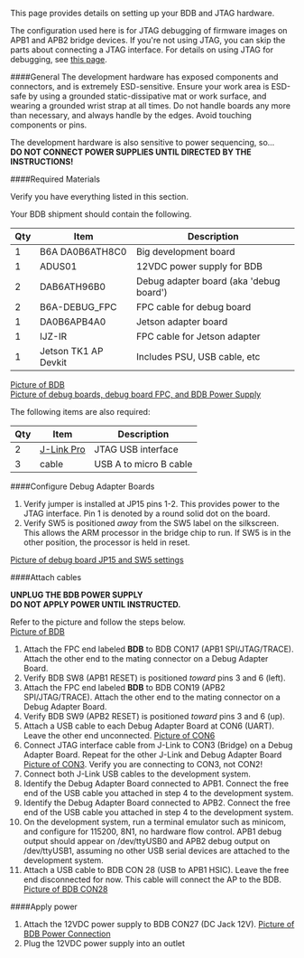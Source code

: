This page provides details on setting up your BDB and JTAG hardware. 

The configuration used here is for JTAG debugging of firmware images on APB1 and APB2 bridge devices.   If you're not using JTAG, you can skip the parts about connecting a JTAG interface. For details on using JTAG for debugging, see [this page](Debugging).

####General
The development hardware has exposed components and connectors, and is extremely ESD-sensitive. Ensure your work area is ESD-safe by using a grounded static-dissipative mat or work surface, and wearing a grounded wrist strap at all times. Do not handle boards any more than necessary, and always handle by the edges. Avoid touching components or pins.

The development hardware is also sensitive to power sequencing, so...   
**DO NOT CONNECT POWER SUPPLIES UNTIL DIRECTED BY THE INSTRUCTIONS!**

<!--
The configuration used here is for JTAG debugging of firmware images on APB1 and APB2 bridge devices.  

To configure for JTAG debugging the SVC firmware, see [this page](Debugging#how-to-debug-svc-firmware-using-jtag)

To configure for JTAG debugging on other bridge devices, see [this page](Debugging#how-to-debug-apgp-bridge-firmware-using-jtag).

Device| Debug FPC | Reset Sw
------|--------|------
APB1  | CON17  | SW8
APB2  | CON19  | SW9
APB3  | CON16  | SW7
GPB1  | CON14  | SW5
GPB2  | CON15  | SW6

####Connecting with the devices

Each programmable device on the BDB has a connector that mates with the Debug Adapter Board FPC and carries SPI, JTAG,and serial debug lines to the Debug Adapter Board. Each bridge device has a slide RESET switch and a slide Detect/Wake (D/W) switch. The UniPro switch has a slide RESET switch. The SVC has momentary tact switches for RESET and GPIO.

The following table shows these features for each device.

Device| FPC    | Reset | D/W 
------|--------|-------|-----
APB1  | CON17  | SW8   | SW3
APB2  | CON19  | SW9   | SW10
APB3  | CON16  | SW7   | SW4
GPB1  | CON14  | SW5   | SW2
GPB2  | CON15  | SW6   | SW1
SVC   | CON18  | SW11  | none
Switch| CON20  | SW12  | none

The Debug Adapter Board has the following features:
*CON6 - USB conversion of serial debug output from device
*CON1 - SPI ROM programming header (1.8V)
*SW5  - Reset switch
*CON3 - JTAG for Bridge
*CON2 - JTAG for SVC
*JP15 - pins 1-2 jumpered = JTAG power = 1.8V from BDB
*JP15 - pins 2-3 jumpered = JTAG power = 1.8V from Debug Adapter Board
*JP16 - pins 1-2 jumpered = 1.8V generated from USB VBUS
*JP16 - pins 2-3 jumpered = 1.8V generated from ?? -->
####Required Materials

Verify you have everything listed in this section.

Your BDB shipment should contain the following.

Qty | Item | Description
----|------|-------------
1 | B6A DA0B6ATH8C0 | Big development board
1 | ADUS01 | 12VDC power supply for BDB
2 | DAB6ATH96B0 | Debug adapter board (aka 'debug board')
2 | B6A-DEBUG_FPC | FPC cable for debug board
1 | DA0B6APB4A0 | Jetson adapter board
1 | IJZ-IR | FPC cable for Jetson adapter
1 | Jetson TK1 AP Devkit | Includes PSU, USB cable, etc

[Picture of BDB](images/BDB2A.jpg)  
[Picture of debug boards, debug board FPC, and BDB Power Supply](images/BDB1B-Accessories.png)  

The following items are also required:  

Qty | Item | Description
----|------|-------------
2   | [J-Link Pro](http://www.segger.com/jlink-pro.html) | JTAG USB interface
3   | cable | USB A to micro B cable
 
####Configure Debug Adapter Boards

1. Verify jumper is installed at JP15 pins 1-2. This provides power to the JTAG interface. Pin 1 is denoted by a round solid dot on the board.
2. Verify SW5 is positioned *away* from the SW5 label on the silkscreen. This allows the ARM processor in the bridge chip to run. If SW5 is in the other position, the processor is held in reset.

[Picture of debug board JP15 and SW5 settings](images/Debug-Adapter-Board-Rev-B-Setup.png)

####Attach cables

**UNPLUG THE BDB POWER SUPPLY**  
**DO NOT APPLY POWER UNTIL INSTRUCTED.**  

Refer to the picture and follow the steps below.  
[Picture of BDB](images/BDB2A.jpg)

1. Attach the FPC end labeled **BDB** to BDB CON17 (APB1 SPI/JTAG/TRACE). Attach the other end to the mating connector on a Debug Adapter Board. 
2. Verify BDB SW8 (APB1 RESET) is positioned *toward* pins 3 and 6 (left).  
3. Attach the FPC end labeled **BDB** to BDB CON19 (APB2 SPI/JTAG/TRACE). Attach the other end to the mating connector on a Debug Adapter Board. 
4. Verify BDB SW9 (APB2 RESET) is positioned *toward* pins 3 and 6 (up).  
5. Attach a USB cable to each Debug Adapter Board at CON6 (UART). Leave the other end unconnected. [Picture of CON6](images/Debug-Adapter-Board-Rev-B-Connections.png)  
6. Connect JTAG interface cable from J-Link to CON3 (Bridge) on a Debug Adapter Board. Repeat for the other J-Link and Debug Adapter Board [Picture of CON3](images/Debug-Adapter-Board-Rev-B-Connections.png). Verify you are connecting to CON3, not CON2!   
6. Connect both J-Link USB cables to the development system. 
7. Identify the Debug Adapter Board connected to APB1. Connect the free end of the USB cable you attached in step 4 to the development system.
8. Identify the Debug Adapter Board connected to APB2. Connect the free end of the USB cable you attached in step 4 to the development system.
9. On the development system, run a terminal emulator such as minicom, and configure for 115200, 8N1, no hardware flow control. APB1 debug output should appear on /dev/ttyUSB0 and APB2 debug output on /dev/ttyUSB1, assuming no other USB serial devices are attached to the development system.
10. Attach a USB cable to BDB CON 28 (USB to APB1 HSIC). Leave the free end disconnected for now. This cable will connect the AP to the BDB.  [Picture of BDB CON28](images/BDB1B-AP-USB.png)  

####Apply power
1. Attach the 12VDC power supply to BDB CON27 (DC Jack 12V). [Picture of BDB Power Connection](images/BDB1B-Power-Connection.png)  
2. Plug the 12VDC power supply into an outlet

